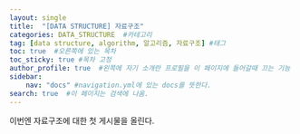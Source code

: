 ```yaml
---
layout: single
title:  "[DATA STRUCTURE] 자료구조"
categories: DATA_STRUCTURE  #카테고리
tag: [data structure, algorithm, 알고리즘, 자료구조] #태그
toc: true  #오른쪽에 있는 목차
toc_sticky: true #목차 고정
author_profile: true  #왼쪽에 자기 소개란 프로필을 이 페이지에 들어갈때 끄는 기능
sidebar:
    nav: "docs" #navigation.yml에 있는 docs를 뜻한다.
search: true  #이 페이지는 검색에 나옴.
---
```


이번엔 자료구조에 대한 첫 게시물을 올린다. 